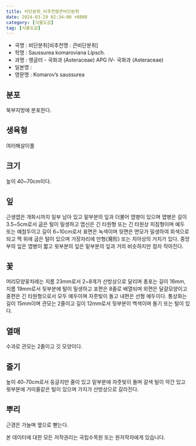 ```yaml
---
title: 비단분취_비추천명큰비단분취
date: 2024-03-29 02:34:00 +0800
category: [식물도감]
tag: [식물도감]
---
```




- 국명 : 비단분취[비추천명 : 큰비단분취]
- 학명 : Saussurea komaroviana Lipsch.
- 과명 : 앵글러 - 국화과 (Asteraceae) APG Ⅳ- 국화과 (Asteraceae)
- 일본명 : 
- 영문명 : Komarov’s saussurea


## 분포
북부지방에 분포한다.
## 생육형
여러해살이풀
## 크기
높이 40~70cm이다.
## 잎
근생엽은 개화시까지 일부 남아 있고 밑부분의 잎과 더불어 엽병이 있으며 엽병은 길이 3.5~5cm로서 굽은 털이 밀생하고 엽신은 긴 타원형 또는 긴 타원상 피침형이며 예두 또는 예첨두이고 길이 6~10cm로서 표면은 녹색이며 뒷면은 면모가 밀생하여 회색으로 되고 맥 위에 굽은 털이 있으며 가장자리에 만형(灣形) 또는 치아상의 거치가 있다. 중앙부의 잎은 엽병이 짧고 윗부분의 잎은 밑부분의 잎과 거의 비슷하지만 점차 작아진다.
## 꽃
머리모양꽃차례는 지름 23mm로서 2~8개가 산방상으로 달리며 총포는 길이 16mm, 지름 19mm로서 뒷부분에 털이 밀생하고 포편은 8줄로 배열되며 외편은 달걀모양이고 중편은 긴 타원형으로서 모두 예두이며 자줏빛이 돌고 내편은 선형 예두이다. 통상화는 길이 15mm이며 관모는 2줄이고 길이 12mm로서 뒷부분이 백색이며 돌기 또는 털이 있다.
## 열매
수과로 관모는 2줄이고 깃 모양이다.
## 줄기
높이 40-70cm로서 둥글지만 줄이 있고 밑부분에 자줏빛이 돌며 갈색 털이 약간 있고 윗부분에 거미줄같은 털이 있으며 가지가 산방상으로 갈라진다.
## 뿌리
근경은 가늘며 옆으로 뻗는다.






본 데이터에 대한 모든 저작권리는 국립수목원 또는 원저작자에게 있습니다.
